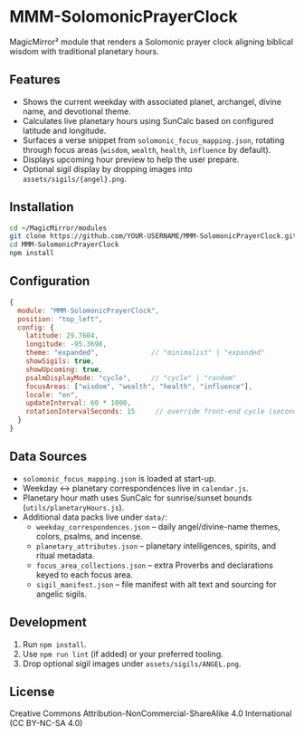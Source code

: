 # MMM-SolomonicPrayerClock

MagicMirror² module that renders a Solomonic prayer clock aligning biblical wisdom with traditional planetary hours.

## Features

- Shows the current weekday with associated planet, archangel, divine name, and devotional theme.
- Calculates live planetary hours using SunCalc based on configured latitude and longitude.
- Surfaces a verse snippet from `solomonic_focus_mapping.json`, rotating through focus areas (`wisdom`, `wealth`, `health`, `influence` by default).
- Displays upcoming hour preview to help the user prepare.
- Optional sigil display by dropping images into `assets/sigils/{angel}.png`.

## Installation

```bash
cd ~/MagicMirror/modules
git clone https://github.com/YOUR-USERNAME/MMM-SolomonicPrayerClock.git
cd MMM-SolomonicPrayerClock
npm install
```

## Configuration

```js
{
  module: "MMM-SolomonicPrayerClock",
  position: "top_left",
  config: {
    latitude: 29.7604,
    longitude: -95.3698,
    theme: "expanded",             // "minimalist" | "expanded"
    showSigils: true,
    showUpcoming: true,
    psalmDisplayMode: "cycle",     // "cycle" | "random"
    focusAreas: ["wisdom", "wealth", "health", "influence"],
    locale: "en",
    updateInterval: 60 * 1000,
    rotationIntervalSeconds: 15     // override front-end cycle (seconds); fallback rotationInterval (ms)
  }
}
```

## Data Sources

- `solomonic_focus_mapping.json` is loaded at start-up.
- Weekday ↔ planetary correspondences live in `calendar.js`.
- Planetary hour math uses SunCalc for sunrise/sunset bounds (`utils/planetaryHours.js`).
- Additional data packs live under `data/`:
  - `weekday_correspondences.json` – daily angel/divine-name themes, colors, psalms, and incense.
  - `planetary_attributes.json` – planetary intelligences, spirits, and ritual metadata.
  - `focus_area_collections.json` – extra Proverbs and declarations keyed to each focus area.
  - `sigil_manifest.json` – file manifest with alt text and sourcing for angelic sigils.

## Development

1. Run `npm install`.
2. Use `npm run lint` (if added) or your preferred tooling.
3. Drop optional sigil images under `assets/sigils/ANGEL.png`.

## License

Creative Commons Attribution-NonCommercial-ShareAlike 4.0 International (CC BY-NC-SA 4.0)

